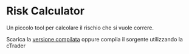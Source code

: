 # Risk Calculator
Un piccolo tool per calcolare il rischio che si vuole correre.

Scarica la [versione compilata](https://ctrader.guru/product/risk-calculator/) oppure compila il sorgente utilizzando la cTrader
